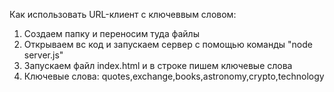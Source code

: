 Как использовать URL-клиент с ключеввым словом:
1. Cоздаем папку и переносим туда файлы
2. Открываем вс код и запускаем сервер с помощью команды "node server.js"
3. Запускаем файл index.html и в строке пишем ключевые слова
4. Ключевые слова: quotes,exchange,books,astronomy,crypto,technology
